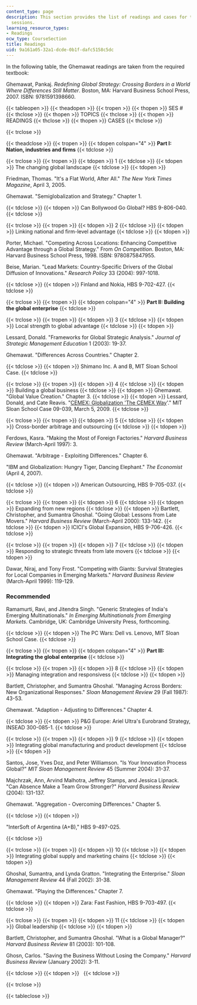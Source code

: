 ```yaml
---
content_type: page
description: This section provides the list of readings and cases for the lecture
  sessions.
learning_resource_types:
- Readings
ocw_type: CourseSection
title: Readings
uid: 9a161a05-32a1-dcde-0b1f-dafc5158c5dc
---
```


In the following table, the Ghemawat readings are taken from the required textbook:

Ghemawat, Pankaj. _Redefining Global Strategy: Crossing Borders in a World Where Differences Still Matter_. Boston, MA: Harvard Business School Press, 2007. ISBN: 9781591398660.

{{< tableopen >}}
{{< theadopen >}}
{{< tropen >}}
{{< thopen >}}
SES #
{{< thclose >}}
{{< thopen >}}
TOPICS
{{< thclose >}}
{{< thopen >}}
READINGS
{{< thclose >}}
{{< thopen >}}
CASES
{{< thclose >}}

{{< trclose >}}

{{< theadclose >}}
{{< tropen >}}
{{< tdopen colspan="4" >}}
**Part I: Nation, industries and firms**
{{< tdclose >}}

{{< trclose >}}
{{< tropen >}}
{{< tdopen >}}
1
{{< tdclose >}}
{{< tdopen >}}
The changing global landscape
{{< tdclose >}}
{{< tdopen >}}


Friedman, Thomas. "It's a Flat World, After All." _The New York Times Magazine_, April 3, 2005.

Ghemawat. "Semiglobalization and Strategy." Chapter 1.


{{< tdclose >}}
{{< tdopen >}}
Can Bollywood Go Global? HBS 9-806-040.
{{< tdclose >}}

{{< trclose >}}
{{< tropen >}}
{{< tdopen >}}
2
{{< tdclose >}}
{{< tdopen >}}
Linking national and firm-level advantage
{{< tdclose >}}
{{< tdopen >}}


Porter, Michael. "Competing Across Locations: Enhancing Competitive Advantage through a Global Strategy." From _On Competition_. Boston, MA: Harvard Business School Press, 1998. ISBN: 9780875847955.

Beise, Marian. "Lead Markets: Country-Specific Drivers of the Global Diffusion of Innovations." _Research Policy_ 33 (2004): 997-1018.


{{< tdclose >}}
{{< tdopen >}}
Finland and Nokia, HBS 9-702-427.
{{< tdclose >}}

{{< trclose >}}
{{< tropen >}}
{{< tdopen colspan="4" >}}
**Part II: Building the global enterprise**
{{< tdclose >}}

{{< trclose >}}
{{< tropen >}}
{{< tdopen >}}
3
{{< tdclose >}}
{{< tdopen >}}
Local strength to global advantage
{{< tdclose >}}
{{< tdopen >}}


Lessard, Donald. "Frameworks for Global Strategic Analysis." _Journal of Strategic Management Education_ 1 (2003): 19-37.

Ghemawat. "Differences Across Countries." Chapter 2.


{{< tdclose >}}
{{< tdopen >}}
Shimano Inc. A and B, MIT Sloan School Case.
{{< tdclose >}}

{{< trclose >}}
{{< tropen >}}
{{< tdopen >}}
4
{{< tdclose >}}
{{< tdopen >}}
Building a global business
{{< tdclose >}}
{{< tdopen >}}
Ghemawat. "Global Value Creation." Chapter 3.
{{< tdclose >}}
{{< tdopen >}}
Lessard, Donald, and Cate Reavis. "[CEMEX: Globalization 'The CEMEX Way](https://mitsloan.mit.edu/LearningEdge/Lists/CaseMetaData/DispForm.aspx?ID=50&ContentTypeId=0x0100584F630B5892F343AD963AEEA2E2DC22)'." MIT Sloan School Case 09-039, March 5, 2009.
{{< tdclose >}}

{{< trclose >}}
{{< tropen >}}
{{< tdopen >}}
5
{{< tdclose >}}
{{< tdopen >}}
Cross-border arbitrage and outsourcing
{{< tdclose >}}
{{< tdopen >}}


Ferdows, Kasra. "Making the Most of Foreign Factories." _Harvard Business Review_ (March-April 1997): 3.

Ghemawat. "Arbitrage - Exploiting Differences." Chapter 6.

"IBM and Globalization: Hungry Tiger, Dancing Elephant." _The Economist_ (April 4, 2007).


{{< tdclose >}}
{{< tdopen >}}
American Outsourcing, HBS 9-705-037.
{{< tdclose >}}

{{< trclose >}}
{{< tropen >}}
{{< tdopen >}}
6
{{< tdclose >}}
{{< tdopen >}}
Expanding from new regions
{{< tdclose >}}
{{< tdopen >}}
Bartlett, Christopher, and Sumantra Ghoshal. "Going Global: Lessons from Late Movers." _Harvard Business Review_ (March-April 2000): 133-142.
{{< tdclose >}}
{{< tdopen >}}
ICICI's Global Expansion, HBS 9-706-426.
{{< tdclose >}}

{{< trclose >}}
{{< tropen >}}
{{< tdopen >}}
7
{{< tdclose >}}
{{< tdopen >}}
Responding to strategic threats from late movers
{{< tdclose >}}
{{< tdopen >}}


Dawar, Niraj, and Tony Frost. "Competing with Giants: Survival Strategies for Local Companies in Emerging Markets." _Harvard Business Review_ (March-April 1999): 119-129.

### Recommended

Ramamurti, Ravi, and Jitendra Singh. "Generic Strategies of India's Emerging Multinationals." _In Emerging Multinationals from Emerging Markets_. Cambridge, UK: Cambridge University Press, forthcoming.


{{< tdclose >}}
{{< tdopen >}}
The PC Wars: Dell vs. Lenovo, MIT Sloan School Case.
{{< tdclose >}}

{{< trclose >}}
{{< tropen >}}
{{< tdopen colspan="4" >}}
**Part III: Integrating the global enterprise**
{{< tdclose >}}

{{< trclose >}}
{{< tropen >}}
{{< tdopen >}}
8
{{< tdclose >}}
{{< tdopen >}}
Managing integration and responsivess
{{< tdclose >}}
{{< tdopen >}}


Bartlett, Christopher, and Sumantra Ghoshal. "Managing Across Borders: New Organizational Responses." _Sloan Management Review_ 29 (Fall 1987): 43-53.

Ghemawat. "Adaption - Adjusting to Differences." Chapter 4.


{{< tdclose >}}
{{< tdopen >}}
P&G Europe: Ariel Ultra's Eurobrand Strategy, INSEAD 300-085-1.
{{< tdclose >}}

{{< trclose >}}
{{< tropen >}}
{{< tdopen >}}
9
{{< tdclose >}}
{{< tdopen >}}
Integrating global manufacturing and product development
{{< tdclose >}}
{{< tdopen >}}


Santos, Jose, Yves Doz, and Peter Williamson. "Is Your Innovation Process Global?" _MIT Sloan Management Review_ 45 (Summer 2004): 31-37.

Majchrzak, Ann, Arvind Malhotra, Jeffrey Stamps, and Jessica Lipnack. "Can Absence Make a Team Grow Stronger?" _Harvard Business Review_ (2004): 131-137.

Ghemawat. "Aggregation - Overcoming Differences." Chapter 5.


{{< tdclose >}}
{{< tdopen >}}


"InterSoft of Argentina (A+B)," HBS 9-497-025.


{{< tdclose >}}

{{< trclose >}}
{{< tropen >}}
{{< tdopen >}}
10
{{< tdclose >}}
{{< tdopen >}}
Integrating global supply and marketing chains
{{< tdclose >}}
{{< tdopen >}}


Ghoshal, Sumantra, and Lynda Gratton. "Integrating the Enterprise." _Sloan Management Review_ 44 (Fall 2002): 31-38.

Ghemawat. "Playing the Differences." Chapter 7.


{{< tdclose >}}
{{< tdopen >}}
Zara: Fast Fashion, HBS 9-703-497.
{{< tdclose >}}

{{< trclose >}}
{{< tropen >}}
{{< tdopen >}}
11
{{< tdclose >}}
{{< tdopen >}}
Global leadership
{{< tdclose >}}
{{< tdopen >}}


Bartlett, Christopher, and Sumantra Ghoshal. "What is a Global Manager?" _Harvard Business Review_ 81 (2003): 101-108.

Ghosn, Carlos. "Saving the Business Without Losing the Company." _Harvard Business Review_ (January 2002): 3-11.


{{< tdclose >}}
{{< tdopen >}}
 
{{< tdclose >}}

{{< trclose >}}

{{< tableclose >}}